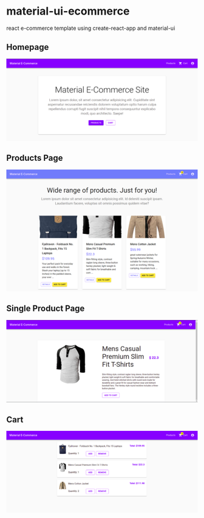 # material-ui-ecommerce

react e-commerce template using create-react-app and material-ui

## Homepage

![homepage](public/static/img/ss2.png)

## Products Page

![products](public/static/img/ss1.png)

## Single Product Page

![single-product](public/static/img/ss3.png)

## Cart

![cart](public/static/img/ss4.png)
